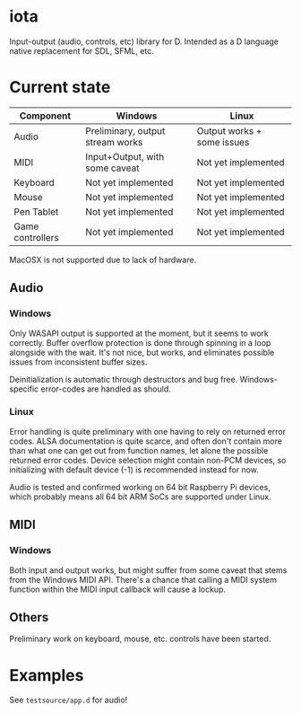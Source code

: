 # iota
Input-output (audio, controls, etc) library for D. Intended as a D language native replacement for SDL, SFML, etc.

# Current state

|Component                 |Windows                             |Linux                               |
|--------------------------|------------------------------------|------------------------------------|
|Audio                     |Preliminary, output stream works    |Output works + some issues          |
|MIDI                      |Input+Output, with some caveat      |Not yet implemented                 |
|Keyboard                  |Not yet implemented                 |Not yet implemented                 |
|Mouse                     |Not yet implemented                 |Not yet implemented                 |
|Pen Tablet                |Not yet implemented                 |Not yet implemented                 |
|Game controllers          |Not yet implemented                 |Not yet implemented                 |

MacOSX is not supported due to lack of hardware.

## Audio

### Windows

Only WASAPI output is supported at the moment, but it seems to work correctly. Buffer overflow protection is done through spinning in a loop alongside with the wait. It's not nice, but works, and eliminates possible issues from inconsistent buffer sizes.

Deinitialization is automatic through destructors and bug free. Windows-specific error-codes are handled as should.

### Linux

Error handling is quite preliminary with one having to rely on returned error codes. ALSA documentation is quite scarce, and often don't contain more than what one can get out from function names, let alone the possible returned error codes. Device selection might contain non-PCM devices, so initializing with default device (-1) is recommended instead for now.

Audio is tested and confirmed working on 64 bit Raspberry Pi devices, which probably means all 64 bit ARM SoCs are supported under Linux.

## MIDI

### Windows

Both input and output works, but might suffer from some caveat that stems from the Windows MIDI API. There's a chance that calling a MIDI system function within the MIDI input callback will cause a lockup.

## Others

Preliminary work on keyboard, mouse, etc. controls have been started.

# Examples

See `testsource/app.d` for audio!